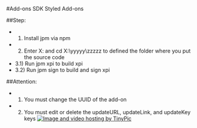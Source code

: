 #Add-ons SDK Styled Add-ons

##Step:
- 1) Install jpm via npm
- 2) Enter X: and cd X:\yyyyy\zzzzz to defined the folder where you put the source code
- 3.1) Run jpm xpi to build xpi
- 3.2) Run jpm sign to build and sign xpi

##Attention:
- 1) You must change the UUID of the add-on
- 2) You must edit or delete the updateURL, updateLink, and updateKey keys
<a href="http://tinypic.com?ref=ml5abm" target="_blank"><img src="http://i66.tinypic.com/ml5abm.png" border="0" alt="Image and video hosting by TinyPic"></a>
